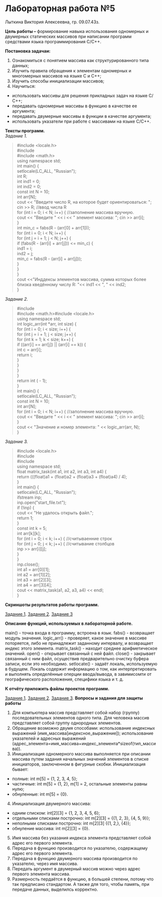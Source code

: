 # Лабораторная работа №5
Лыткина Виктория Алексеевна, гр. 09.07.43з.

**Цель работы –** формирование навыка использования одномерных и двумерных статических массивов при написании программ средствами языка программирования С/С++.

**Постановка задачаи:**
1) Ознакомиться с понятием массива как структурированного типа данных;
2) Изучить правила обращения к элементам одномерных и многомерных массивов на языке С и C++;
3) Изучить способы инициализации массивов;
4) Научиться:
- использовать массивы для решения прикладных задач на языке С/С++;
- передавать одномерные массивы в функцию в качестве ее аргумента;
- передавать двумерные массивы в функции в качестве аргумента;
- использовать указатели при работе с массивами на языке С/С++.

**Тексты программ.**  
*Задание 1.*  
>#include <locale.h>  
#include <iostream>  
#include <math.h>    
using namespace std;  
int main() {  
	setlocale(LC_ALL, "Russian");  
	int R;  
	int ind1 = 0;  
	int	ind2 = 0;  
	const int N = 10;  
	int arr[N];  
	cout << "Введите число R, на которое будет ориентироваться: "; cin >> R;		//ввод числа R  
	for (int i = 0; i < N; i++) {													//заполнение массива вручную.  
		cout << "Введите " << i << " элемент массива: "; cin >> arr[i];  
	}  
	int min_c = fabs(R - (arr[0] + arr[1]));  
	for (int i = 0; i < N; i++) {  
		for (int j = i + 1; j < N; j++) {  
				if (fabs(R - (arr[i] + arr[j])) <= min_c) {  
					ind1 = i;  
					ind2 = j;  
					min_c = fabs(R - (arr[i] + arr[j]));  
			}  
		}  
	}  
	cout <<"Инддексы элементов массива, сумма которых более близка кведённому числу R: "<< ind1 << ", " << ind2;  
}

*Задание 2.*   
>#include <iostream>  
#include <math.h>#include <locale.h>  
using namespace std;  
int logic_arr(int *arr, int size) {  
	for (int i = 0; i < size; i++) {  
		for (int j = i + 1; j < size; j++) {  
			for (int k = 1; k < size; k++) {  
				if ((arr[i] == arr[j]) || (arr[i] == k)) {  
					int c = arr[i];  
					return i;  
				}  
			}  
		}  
	}  
	return int ( - 1);  
}  
int main() {  
	setlocale(LC_ALL, "Russian");  
	const int N = 10;  
	int arr[N];  
	for (int i = 0; i < N; i++) {													//заполнение массива вручную.  
		cout << "Введите " << i << " элемент массива: "; cin >> arr[i];    
	}  
	cout << "Значение и номер элемента: " << logic_arr(arr, N);  
}  

*Задание 3.*  

>﻿#include <locale.h>  
#include <fstream>  
#include <iostream>  
using namespace std;  
float matrix_task(int a1, int a2, int a3, int a4) {  
	return (((float)a1 + (float)a2 + (float)a3 + (float)a4) / 4);  
}  
int main() {  
	setlocale(LC_ALL, "Russian");  
	ifstream inp;  
	inp.open("start_file.txt");  
	if (!inp) {  
		cout << "Не удалось открыть файл.";  
		return 1;  
	}  
	const int k = 5;  
	int arr[k][k];  
	for (int i = 0; i < k; i++) {				//считываенние строк  
		for (int j = 0; j < k; j++) {			//считывание столбцов  
			inp >> arr[i][j];  
		}  
	}  
	inp.close();  
	int a1 = arr[0][1];  
	int a2 = arr[1][2];  
	int a3 = arr[2][3];  
	int a4 = arr[3][4];  
	cout << matrix_task(a1, a2, a3, a4) << endl;  
}  

**Скриншоты результатов работы программ.**

[Задание 1](img_5_lab/workres1.png). [Задание 2](img_5_lab/workres22.png). [Задание 3](img_5_lab/workres3.png)

**Описание функций, используемых в лабораторной работе.**

main() - точка входа в программу, встроена в язык.
fabs() - возвращает модуль значения.
logic_arr() - проверяет, какое значение в массиве поторяется, либо не принадлежит заданному интервалу, и возвращает индекс этого элемента.
matrix_task() - находит среднее арифметическое значений.
open() - открывает связанный с ней файл.
close() - закрывает связанный с ним файл, осуществив предварительно очистку буфера записи, если это необходимо.
setlocate() - задаёт локаль, используемую в будущем. Локаль содержит информацию о том, как интерпретировать и выполнять определённые оперции ввода/вывода, в завимисомти от географического расположения, специфики языка и т. д.

**К отчёту приложить файлы проектов программ.**

[Задание 1](lab5.1.cpp). [Задание 2](lab5.1.cpp). [Задание 3](lab5.1.cpp).
**Вопросы и задания для защиты работы**

1) Для компьютера массив представляет собой набор (группу) последовательных элементов одного типа. Для человека массив представляет собой группу однородных элементов.
2) Обращение возможно двумя способами: использование индексных выражений (имя_массива[индексное_выражение]); использование указателей и адресных выражений (адрес_элемента=имя_массива+индекс_элемента*sizeof(тип_массива)).
3) Инициализация одномерного массива выполняется при описании массива путем задания начальных значений элементов в списке инициаторов, заключенном в фигурные скобки. Инициализация бывает:
- полные: int m[5] = {1, 2, 3, 4, 5};
- частичные: int m[5] = {1, 2}, m[1] = 2, остальные элементы равны нулю;
- обнуленные: int m[5] = {0}.
4) Инициализация двумерного массива:
  - одним списком: int[2][3] = {1, 2, 3, 4, 5, 6};
  - отдельными списками построчно: int m[2][3] = {{1, 2, 3}, {4, 5, 9}};
  - неполными списками построчно: int m[2][3] {{1, 2,}, {4}};
  - обнуление массива: int m[2][3] = {0}.
5) Имя массива без указания индекса элемента представляет собой адрес его первого элемента.
6) Передача в функцию производится по указателю, содержащему адрес его первого элемента. 
7) Передача в функцию двумерного массива производится по указателю, через имя массива.
8) Передать аргумент в двумерный массив можно через адрес первого элемента массива.
9) Размерность пердаётся в функцию, в большей степени, потому что так предписано стандартом. А также для того, чтобы память, при передаче данных, выделилсь корректно.
